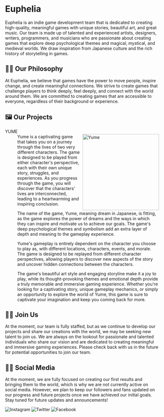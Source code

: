 # Euphelia 

Euphelia is an indie game development team that is dedicated to creating high-quality, meaningful games with unique stories, beautiful art, and great music. Our team is made up of talented and experienced artists, designers, writers, programmers, and musicians who are passionate about creating games that explore deep psychological themes and magical, mystical, and medieval worlds. We draw inspiration from Japanese culture and the rich history of storytelling in games.


## 👨‍🎓 Our Philosophy

At Euphelia, we believe that games have the power to move people, inspire change, and create meaningful connections. We strive to create games that challenge players to think deeply, feel deeply, and connect with the world around them. We are committed to creating games that are accessible to everyone, regardless of their background or experience.


## 🖼 Our Projects



<dl>
  <dt>YUME</dt>

  <dd>
  <img src="https://user-images.githubusercontent.com/112899514/221326891-f39bdcfa-8c48-4fba-becd-62e4ea95808e.png" alt="Yume" align="right" width="250px"/>
  Yume is a captivating game that takes you on a journey through the lives of two very different characters. The game is designed to be played from either character's perspective, each with their own unique story, struggles, and experiences. As you progress through the game, you will discover that the characters' lives are interconnected, leading to a heartwarming and inspiring conclusion.

The name of the game, Yume, meaning dream in Japanese, is fitting, as the game explores the power of dreams and the ways in which they can inspire and motivate us to achieve our goals. The game's deep psychological themes and symbolism add an extra layer of depth and meaning to the gameplay experience.

Yume's gameplay is entirely dependent on the character you choose to play as, with different locations, characters, events, and morale. The game is designed to be replayed from different character perspectives, allowing players to discover new aspects of the story and uncover hidden connections between the characters.

The game's beautiful art style and engaging storyline make it a joy to play, while its thought-provoking themes and emotional depth provide a truly memorable and immersive gaming experience. Whether you're looking for a captivating story, unique gameplay mechanics, or simply an opportunity to explore the world of Yume, this game is sure to captivate your imagination and keep you coming back for more.</dd>
</dl>




##  🐱‍🏍 Join Us

At the moment, our team is fully staffed, but as we continue to develop our projects and share our creations with the world, we may be seeking new talent to join us. We are always on the lookout for passionate and talented individuals who share our vision and are dedicated to creating meaningful and immersive gaming experiences. Please check back with us in the future for potential opportunities to join our team.

## 🐱‍💻 Social Media

At the moment, we are fully focused on creating our first results and bringing them to the world, which is why we are not currently active on social media. However, we plan to keep our followers and fans updated on our progress and future projects once we have achieved our initial goals. Stay tuned for future updates and announcements!

![Instagram](https://img.shields.io/badge/Instagram-%23E4405F.svg?style=for-the-badge&logo=Instagram&logoColor=white)
![Twitter](https://img.shields.io/badge/Twitter-%231DA1F2.svg?style=for-the-badge&logo=Twitter&logoColor=white)
![Facebook](https://img.shields.io/badge/Facebook-%231877F2.svg?style=for-the-badge&logo=Facebook&logoColor=white)
